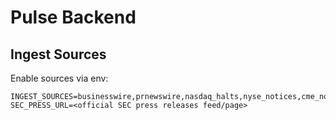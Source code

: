 # Pulse Backend

## Ingest Sources

Enable sources via env:

```
INGEST_SOURCES=businesswire,prnewswire,nasdaq_halts,nyse_notices,cme_notices,sec_press
SEC_PRESS_URL=<official SEC press releases feed/page>
```


